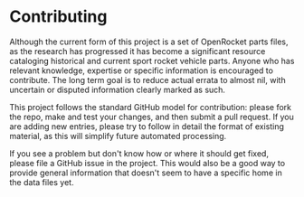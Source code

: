 # Contributing

Although the current form of this project is a set of OpenRocket parts files, as the research has progressed
it has become a significant resource cataloging historical and current sport rocket vehicle parts.
Anyone who has relevant knowledge, expertise or specific information is encouraged to contribute.
The long term goal is to reduce actual errata to almost nil, with uncertain or disputed information clearly
marked as such.

This project follows the standard GitHub model for contribution:  please fork the repo, make and test your changes,
and then submit a pull request.  If you are adding new entries, please try to follow in detail the format of
existing material, as this will simplify future automated processing.

If you see a problem but don't know how or where it should get fixed, please file a GitHub issue in the project.
This would also be a good way to provide general information that doesn't seem to have a specific home in the
data files yet.
